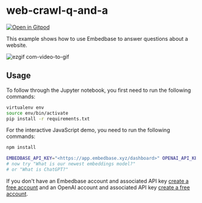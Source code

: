 # web-crawl-q-and-a

[![Open in Gitpod](https://gitpod.io/button/open-in-gitpod.svg)](https://gitpod.io/#https://github.com/another-ai/embedbase-cookbook)

This example shows how to use Embedbase to answer questions about a website.

![ezgif com-video-to-gif](https://user-images.githubusercontent.com/25003283/220578385-e088b144-a735-47dc-9eb1-fd7c5df655df.gif)

## Usage

To follow through the Jupyter notebook, you first need to run the following commands:

```bash
virtualenv env
source env/bin/activate
pip install -r requirements.txt
```

For the interactive JavaScript demo, you need to run the following commands:

```bash
npm install
````

```bash
EMBEDBASE_API_KEY="<https://app.embedbase.xyz/dashboard>" OPENAI_API_KEY="<https://platform.openai.com/account/api-keys>" node web-qa.js
# now try "What is our newest embeddings model?"
# or "What is ChatGPT?"
```

If you don't have an Embedbase account and associated API key [create a free account](https://app.embedbase.xyz/signup) and an OpenAI account and associated API key [create a free account](https://beta.openai.com/signup).
